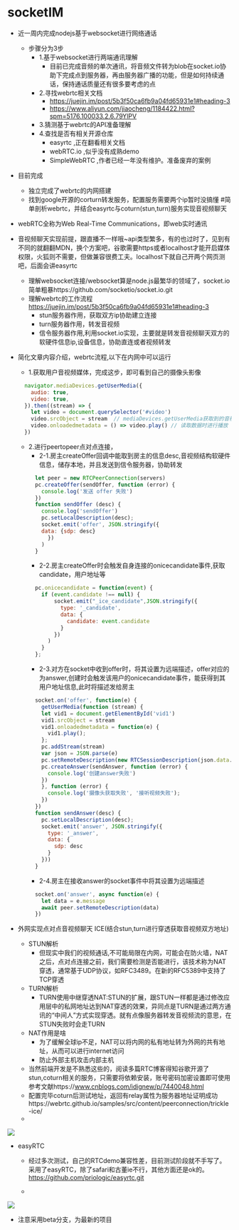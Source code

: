 # socketIM
- 近一周内完成nodejs基于websocket进行网络通话
  - 步骤分为3步
    - 1.基于websocket进行两端通讯理解
      - 目前已完成音频的单次通讯，将音频文件转为blob在socket.io协助下完成点到服务器，再由服务器广播的功能，但是如何持续通话，保持通话质量还有很多要考虑的点
    - 2.寻找webrtc相关文档
      - https://juejin.im/post/5b3f50ca6fb9a04fd65931e1#heading-3
      - https://www.aliyun.com/jiaocheng/1184422.html?spm=5176.100033.2.6.79YlPV
    - 3.猜测基于webrtc的API准备理解
    - 4.查找是否有相关开源仓库
      - easyrtc ,正在翻看相关文档
      - webRTC.io ,似乎没有成熟demo
      - SimpleWebRTC ,作者已经一年没有维护。准备废弃的案例
 - 目前完成
    - 独立完成了webrtc的内网搭建
    - 找到google开源的corturn转发服务，配置服务需要两个ip暂时没搞懂
#简单剖析webrtc，并结合easyrtc与coturn(stun,turn)服务实现音视频聊天

- webRTC全称为Web Real-Time Communications，即web实时通讯

- 音视频聊天实现前提，跟直播不一样哦~api类型繁多，有的也过时了，见到有不同的就翻翻MDN，换个方案吧，谷歌需要https或者localhost才能开启媒体权限，火狐则不需要，但做兼容很费工夫。localhost下就自己开两个网页测吧，后面会讲easyrtc
  - 理解websocket连接/websocket算是node.js最繁华的领域了，socket.io简单粗暴https://github.com/socketio/socket.io.git
  - 理解webrtc的工作流程 https://juejin.im/post/5b3f50ca6fb9a04fd65931e1#heading-3
    - stun服务器作用，获取双方ip协助建立连接
    - turn服务器作用，转发音视频
    - 信令服务器作用,利用socket.io实现，主要就是转发音视频聊天双方的软硬件信息ip,设备信息，协助直连或者视频转发

- 简化文章内容介绍，webrtc流程,以下在内网中可以运行
  - 1.获取用户音视频媒体，完成这步，即可看到自己的摄像头影像
  ```js
    navigator.mediaDevices.getUserMedia({
      audio: true,
      video: true,
    }).then((stream) => {
      let video = document.querySelector('#video')
      video.srcObject = stream  // mediaDevices.getUserMedia获取到的音视频流捆绑在video标签上
      video.onloadedmetadata = () => video.play() // 读取数据时进行播放
    })
  ```
  - 2.进行peertopeer点对点连接，
    - 2-1.房主createOffer回调中能取到房主的信息desc,音视频结构软硬件信息，储存本地，并且发送到信令服务器，协助转发
    ```js
      let peer = new RTCPeerConnection(servers)
      pc.createOffer(sendOffer, function (error) {
        console.log('发送 offer 失败')
      })
      function sendOffer (desc) {
        console.log('sendOffer')
        pc.setLocalDescription(desc);
        socket.emit('offer', JSON.stringify({
        data: {sdp: desc}
          })
        )
      }
    ```
    - 2-2.房主createOffer时会触发自身连接的onicecandidate事件,获取candidate，用户地址等
    ```js
      pc.onicecandidate = function(event) {
        if (event.candidate !== null) {
            socket.emit("_ice_candidate",JSON.stringify({
              type: '_candidate',
              data: {
                candidate: event.candidate
              }
            })
          )
        }
      };
    ```
    - 2-3.对方在socket中收到offer时，将其设置为远端描述，offer对应的为answer,创建时会触发该用户的onicecandidate事件，能获得到其用户地址信息,此时将描述发给房主
    ```js
      socket.on('offer', function(e) {
        getUserMedia(function (stream) {
        let vid1 = document.getElementById('vid1')
        vid1.srcObject = stream
        vid1.onloadedmetadata = function(e) {
          vid1.play();
        };
        pc.addStream(stream)
        var json = JSON.parse(e) 
        pc.setRemoteDescription(new RTCSessionDescription(json.data.sdp));
        pc.createAnswer(sendAnswer, function (error) {
          console.log('创建answer失败')
        })
        }, function (error) {
          console.log('摄像头获取失败', '接听视频失败');
        })
      })
      function sendAnswer(desc) {
        pc.setLocalDescription(desc);
        socket.emit('answer', JSON.stringify({
          type: '_answer',
          data: {
            sdp: desc
          }
        }))
      }
    ```
    - 2-4.房主在接收answer的socket事件中将其设置为远端描述
    ```js
      socket.on('answer', async function(e) {
        let data = e.message
        await peer.setRemoteDescription(data)
      })
    ```

- 外网实现点对点音视频聊天 ICE(结合stun,turn进行穿透获取音视频双方地址)

  - STUN解析
    - 但现实中我们的视频通话,不可能局限在内网，可能会在防火墙，NAT之后，点对点连接之前，我们需要检测是否能进行，该技术称为NAT穿透，通常基于UDP协议，如RFC3489。在新的RFC5389中支持了TCP穿透
  - TURN解析
    - TURN使用中继穿透NAT:STUN的扩展，跟STUN一样都是通过修改应用层中的私网地址达到NAT穿透的效果，异同点是TURN是通过两方通讯的“中间人”方式实现穿透。就有点像服务器转发音视频流的意思，在STUN失败时会走TURN
  - NAT作用是啥
    - 为了缓解全球ip不足，NAT可以将内网的私有地址转为外网的共有地址，从而可以进行internet访问
    - 防止外部主机攻击内部主机
  - 当然前端开发是不熟悉这些的，阅读多篇RTC博客得知谷歌开源了stun,coturn相关的服务，只需要将依赖安装，账号密码加密设置即可使用参考文献https://www.cnblogs.com/idignew/p/7440048.html
  - 配置完毕coturn后测试地址，返回有relay属性为服务器地址证明成功https://webrtc.github.io/samples/src/content/peerconnection/trickle-ice/
  - 
![](https://user-gold-cdn.xitu.io/2018/8/16/1654308b6337c351?w=1055&h=675&f=png&s=79402)

- easyRTC

  - 经过多次测试，自己的RTCdemo兼容性差，目前测试阶段就不手写了。采用了easyRTC，除了safari和古董ie不行，其他方面还是ok的。https://github.com/priologic/easyrtc.git

  - 
![](https://user-gold-cdn.xitu.io/2018/8/16/1654308d9329a386?w=510&h=248&f=png&s=41193)

  - 注意采用beta分支，为最新的项目

    

    
